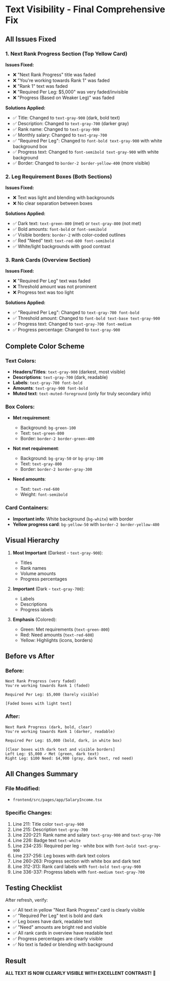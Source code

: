 # Text Visibility - Final Comprehensive Fix

## All Issues Fixed

### 1. Next Rank Progress Section (Top Yellow Card)

**Issues Fixed:**
- ❌ "Next Rank Progress" title was faded
- ❌ "You're working towards Rank 1" was faded
- ❌ "Rank 1" text was faded
- ❌ "Required Per Leg: $5,000" was very faded/invisible
- ❌ "Progress (Based on Weaker Leg)" was faded

**Solutions Applied:**
- ✅ Title: Changed to `text-gray-900` (dark, bold text)
- ✅ Description: Changed to `text-gray-700` (darker gray)
- ✅ Rank name: Changed to `text-gray-900`
- ✅ Monthly salary: Changed to `text-gray-700`
- ✅ "Required Per Leg": Changed to `font-bold text-gray-900` with white background box
- ✅ Progress text: Changed to `font-semibold text-gray-900` with white background
- ✅ Border: Changed to `border-2 border-yellow-400` (more visible)

### 2. Leg Requirement Boxes (Both Sections)

**Issues Fixed:**
- ❌ Text was light and blending with backgrounds
- ❌ No clear separation between boxes

**Solutions Applied:**
- ✅ Dark text: `text-green-800` (met) or `text-gray-800` (not met)
- ✅ Bold amounts: `font-bold` or `font-semibold`
- ✅ Visible borders: `border-2` with color-coded outlines
- ✅ Red "Need" text: `text-red-600 font-semibold`
- ✅ White/light backgrounds with good contrast

### 3. Rank Cards (Overview Section)

**Issues Fixed:**
- ❌ "Required Per Leg" text was faded
- ❌ Threshold amount was not prominent
- ❌ Progress text was too light

**Solutions Applied:**
- ✅ "Required Per Leg": Changed to `text-gray-700 font-bold`
- ✅ Threshold amount: Changed to `font-bold text-base text-gray-900`
- ✅ Progress text: Changed to `text-gray-700 font-medium`
- ✅ Progress percentage: Changed to `text-gray-900`

## Complete Color Scheme

### Text Colors:
- **Headers/Titles**: `text-gray-900` (darkest, most visible)
- **Descriptions**: `text-gray-700` (dark, readable)
- **Labels**: `text-gray-700 font-bold`
- **Amounts**: `text-gray-900 font-bold`
- **Muted text**: `text-muted-foreground` (only for truly secondary info)

### Box Colors:
- **Met requirement**: 
  - Background: `bg-green-100`
  - Text: `text-green-800`
  - Border: `border-2 border-green-400`
  
- **Not met requirement**: 
  - Background: `bg-gray-50` or `bg-gray-100`
  - Text: `text-gray-800`
  - Border: `border-2 border-gray-300`

- **Need amounts**: 
  - Text: `text-red-600`
  - Weight: `font-semibold`

### Card Containers:
- **Important info**: White background (`bg-white`) with border
- **Yellow progress card**: `bg-yellow-50` with `border-2 border-yellow-400`

## Visual Hierarchy

1. **Most Important** (Darkest - `text-gray-900`):
   - Titles
   - Rank names
   - Volume amounts
   - Progress percentages

2. **Important** (Dark - `text-gray-700`):
   - Labels
   - Descriptions
   - Progress labels

3. **Emphasis** (Colored):
   - Green: Met requirements (`text-green-800`)
   - Red: Need amounts (`text-red-600`)
   - Yellow: Highlights (icons, borders)

## Before vs After

### Before:
```
Next Rank Progress (very faded)
You're working towards Rank 1 (faded)

Required Per Leg: $5,000 (barely visible)

[Faded boxes with light text]
```

### After:
```
Next Rank Progress (dark, bold, clear)
You're working towards Rank 1 (darker, readable)

Required Per Leg: $5,000 (bold, dark, in white box)

[Clear boxes with dark text and visible borders]
Left Leg: $5,000 ✓ Met (green, dark text)
Right Leg: $100 Need: $4,900 (gray, dark text, red need)
```

## All Changes Summary

### File Modified:
- `frontend/src/pages/app/SalaryIncome.tsx`

### Specific Changes:
1. Line 211: Title color `text-gray-900`
2. Line 215: Description `text-gray-700`
3. Line 220-221: Rank name and salary `text-gray-900` and `text-gray-700`
4. Line 226: Badge text `text-white`
5. Line 234-235: Required per leg - white box with `font-bold text-gray-900`
6. Line 237-256: Leg boxes with dark text colors
7. Line 260-263: Progress section with white box and dark text
8. Line 312-313: Rank card labels with `font-bold text-gray-900`
9. Line 336-337: Progress labels with `font-medium text-gray-700`

## Testing Checklist

After refresh, verify:
- ✅ All text in yellow "Next Rank Progress" card is clearly visible
- ✅ "Required Per Leg" text is bold and dark
- ✅ Leg boxes have dark, readable text
- ✅ "Need" amounts are bright red and visible
- ✅ All rank cards in overview have readable text
- ✅ Progress percentages are clearly visible
- ✅ No text is faded or blending with background

## Result

**ALL TEXT IS NOW CLEARLY VISIBLE WITH EXCELLENT CONTRAST!** 🎉
